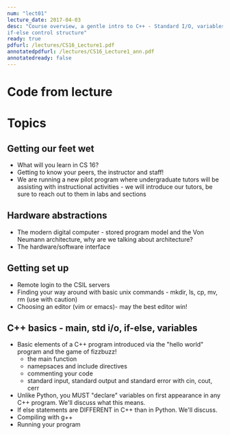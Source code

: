 ```yaml
---
num: "lect01"
lecture_date: 2017-04-03
desc: "Course overview, a gentle intro to C++ - Standard I/O, variables,
if-else control structure"
ready: true
pdfurl: /lectures/CS16_Lecture1.pdf
annotatedpdfurl: /lectures/CS16_Lecture1_ann.pdf
annotatedready: false 
---
```

# Code from lecture


# Topics

## Getting our feet wet 
* What will you learn in CS 16?
* Getting to know your peers, the instructor and staff!
* We are running a new pilot program where undergraduate tutors will be assisting with instructional activities - we will introduce our tutors, be sure to reach out to them in labs and sections 

## Hardware abstractions
* The modern digital computer - stored program model and the Von Neumann architecture, why are we talking about architecture?
* The hardware/software interface
## Getting set up 
* Remote login to the CSIL servers
* Finding your way around with basic unix commands - mkdir, ls, cp, mv, rm (use
  with caution)
* Choosing an editor (vim or emacs)- may the best editor win!

## C++ basics - main, std i/o, if-else, variables
* Basic elements of a C++ program introduced via the "hello world" program and the game of fizzbuzz!
    * the main function
    * namepsaces and include directives
    * commenting your code
    * standard input, standard output and standard error with cin, cout, cerr
* Unlike Python, you MUST "declare" variables on first appearance in any C++ program. We'll discuss what this means.
* If else statements are DIFFERENT in C++ than in Python. We'll discuss.
* Compiling with g++
* Running your program





